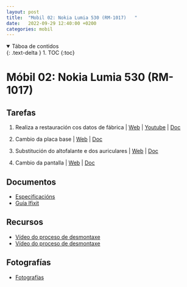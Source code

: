 ```yaml
---
layout: post
title:  "Mobil 02: Nokia Lumia 530 (RM-1017)   "
date:   2022-09-29 12:40:00 +0200
categories: mobil
---
```


<details open markdown="block">
  <summary>
    Táboa de contidos
  </summary>
  {: .text-delta }
1. TOC
{:toc}
</details>


# Móbil 02:   Nokia Lumia 530 (RM-1017)

## Tarefas
1. Realiza a restauración cos datos de fábrica  | [Web](https://es.ifixit.com/Gu%C3%ADa/Factory+-+Hard+Reset/42130?lang=en) | [Youtube](https://www.youtube.com/watch?v=7_J0b2zkFsE&ab_channel=ZFix) | [Doc]({{site.baseurl}}/taller/mobiles/02/01_hard_reset.pdf)

2. Cambio da placa base | [Web](https://es.ifixit.com/Gu%C3%ADa/Nokia+Lumia+530+Logic+Board+Replacement/40861?lang=en) | [Doc]({{site.baseurl}}/taller/mobiles/02/02_cambio_placa_base.pdf)

3. Substitución do altofalante e dos auriculares   | [Web](https://es.ifixit.com/Gu%C3%ADa/Nokia+Lumia+530+Loudspeaker+and+Earpiece+Replacement/40860?lang=en) | [Doc]({{site.baseurl}}/taller/mobiles/02/03_cambio_autofalante_auriculares.pdf)


4. Cambio da pantalla  | [Web](https://es.ifixit.com/Gu%C3%ADa/Nokia+Lumia+530+Touch+screen+LCD+Display+Replacement/40820?lang=en) | [Doc]({{site.baseurl}}/taller/mobiles/02/04_cambio_pantalla.pdf)



## Documentos
* [Especificacións](https://www.movilcelular.es/especificaciones/nokia/lumia-530/)
* [Guía Ifixit](https://es.ifixit.com/Device/Nokia_Lumia_530)


## Recursos
 - [Vídeo do proceso de desmontaxe]( https://www.youtube.com/watch?v=qHu457l_lKA&ab_channel=TECNIDIEGO)
 - [Vídeo do proceso de desmontaxe]( https://www.youtube.com/watch?v=hkauf9ltUYM&ab_channel=aprendiendojuntosencelulares)


## Fotografías

 * [Fotografías]({{site.baseurl}}/taller/mobil/02fotos/fotos.pdf)